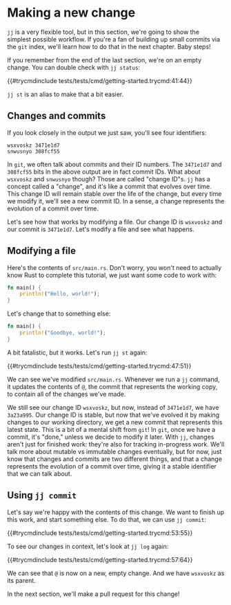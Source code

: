 # Making a new change

`jj` is a very flexible tool, but in this section, we're going to show the
simplest possible workflow. If you're a fan of building up small commits via the
`git` index, we'll learn how to do that in the next chapter. Baby steps!

If you remember from the end of the last section, we're on an empty change.
You can double check with `jj status`:

{{#trycmdinclude tests/tests/cmd/getting-started.trycmd:41:44}} 

`jj st` is an alias to make that a bit easier.

## Changes and commits

If you look closely in the output we just saw, you'll see four identifiers:

```text
wsxvoskz 3471e1d7
snwusnyo 308fcf55
```

In `git`, we often talk about commits and their ID numbers. The
`3471e1d7` and `308fcf55` bits in the above output are in fact commit IDs. What
about `wsxvoskz` and `snwusnyo` though? Those are called "change ID"s. `jj` has
a concept called a "change", and it's like a commit that evolves over time. This
change ID will remain stable over the life of the change, but every time we
modify it, we'll see a new commit ID. In a sense, a change represents the
evolution of a commit over time.

Let's see how that works by modifying a file. Our change ID is `wsxvoskz` and our
commit is `3471e1d7`. Let's modify a file and see what happens.

## Modifying a file

Here's the contents of `src/main.rs`. Don't worry, you won't need to actually
know Rust to complete this tutorial, we just want some code to work with:

```rust
fn main() {
    println!("Hello, world!");
}
```

Let's change that to something else:

```rust
fn main() {
    println!("Goodbye, world!");
}
```

A bit fatalistic, but it works. Let's run `jj st` again:

{{#trycmdinclude tests/tests/cmd/getting-started.trycmd:47:51}} 

We can see we've modified `src/main.rs`. Whenever we run a `jj` command,
it updates the contents of `@`, the commit that represents the working copy,
to contain all of the changes we've made.

We still see our change ID `wsxvoskz`, but now, instead of `3471e1d7`, we have
`3a23a995`. Our change ID is stable, but now that we've evolved it by making
changes to our working directory, we get a new commit that represents this
latest state. This is a bit of a mental shift from `git`! In `git`, once we
have a commit, it's "done," unless we decide to modify it later. With `jj`,
changes aren't just for finished work: they're also for tracking in-progress
work. We'll talk more about mutable vs immutable changes eventually, but for
now, just know that changes and commits are two different things, and that
a change represents the evolution of a commit over time, giving it a stable
identifier that we can talk about.

## Using `jj commit`

Let's say we're happy with the contents of this change. We want to
finish up this work, and start something else. To do that, we can use `jj commit`:

{{#trycmdinclude tests/tests/cmd/getting-started.trycmd:53:55}} 

To see our changes in context, let's look at `jj log` again:

{{#trycmdinclude tests/tests/cmd/getting-started.trycmd:57:64}} 

We can see that `@` is now on a new, empty change. And we have `wsxvoskz`
as its parent.

In the next section, we'll make a pull request for this change!